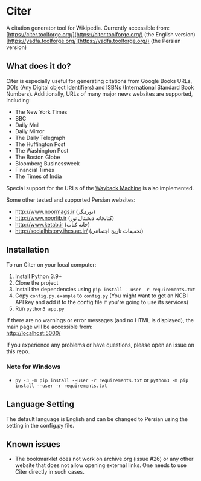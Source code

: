 # Citer

A citation generator tool for Wikipedia. Currently accessible from:\
[https://citer.toolforge.org/](https://citer.toolforge.org/) (the English version)\
[https://yadfa.toolforge.org/](https://yadfa.toolforge.org/) (the Persian version)

## What does it do?

Citer is especially useful for generating citations from Google Books URLs, DOIs (Any Digital object Identifiers) and ISBNs (International Standard Book Numbers).
Additionally, URLs of many major news websites are supported, including:

* The New York Times
* BBC
* Daily Mail
* Daily Mirror
* The Daily Telegraph
* The Huffington Post
* The Washington Post
* The Boston Globe
* Bloomberg Businessweek
* Financial Times
* The Times of India

Special support for the URLs of the [Wayback Machine](https://en.wikipedia.org/wiki/Wayback_Machine) is also implemented.

Some other tested and supported Persian websites:
* http://www.noormags.ir (نورمگز)
* http://www.noorlib.ir (کتابخانه دیجیتال نور)
* http://www.ketab.ir (خانه كتاب)
* http://socialhistory.ihcs.ac.ir/ (تحقیقات تاریخ اجتماعی)


## Installation

To run Citer on your local computer:

1. Install Python 3.9+
2. Clone the project
3. Install the dependencies using `pip install --user -r requirements.txt`
4. Copy `config.py.example` to `config.py` (You might want to get an NCBI API key and add it to the config file if you're going to use its services)
5. Run `python3 app.py`

If there are no warnings or error messages (and no HTML is displayed), the main page will be accessible from:\
    [http://localhost:5000/](http://localhost:5000/)

If you experience any problems or have questions, please open an issue on this repo.

### Note for Windows
* `py -3 -m pip install --user -r requirements.txt` or `python3 -m pip install --user -r requirements.txt`

## Language Setting
The default language is English and can be changed to Persian using the setting in the config.py file.


## Known issues
* The bookmarklet does not work on archive.org (issue #26) or any other website that does not allow opening external links. One needs to use Citer directly in such cases.
